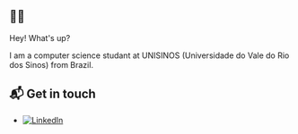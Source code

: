 ## 👋🏻

Hey! What's up?

I am a computer science studant at UNISINOS (Universidade do Vale do Rio dos Sinos) from Brazil.

## 📬 Get in touch

- [![LinkedIn](https://img.shields.io/badge/LinkedIn-%230077B5.svg?logo=linkedin&logoColor=white)](https://www.linkedin.com/in/otto-schmitz-13b48322b/)


